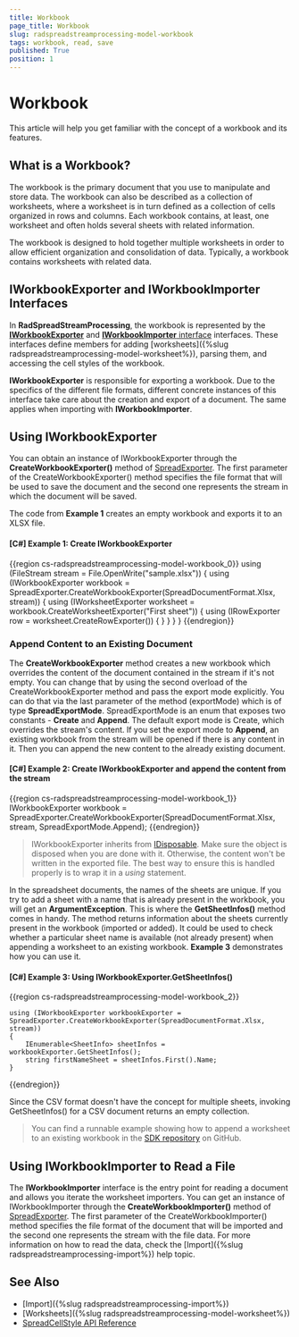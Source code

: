 ```yaml
---
title: Workbook
page_title: Workbook
slug: radspreadstreamprocessing-model-workbook
tags: workbook, read, save
published: True
position: 1
---
```


# Workbook

This article will help you get familiar with the concept of a workbook and its features.

## What is a Workbook?

The workbook is the primary document that you use to manipulate and store data. The workbook can also be described as a collection of worksheets, where a worksheet is in turn defined as a collection of cells organized in rows and columns. Each workbook contains, at least, one worksheet and often holds several sheets with related information.

The workbook is designed to hold together multiple worksheets in order to allow efficient organization and consolidation of data. Typically, a workbook contains worksheets with related data. 


## IWorkbookExporter and IWorkbookImporter Interfaces

In **RadSpreadStreamProcessing**, the workbook is represented by the [**IWorkbookExporter**](https://docs.telerik.com/devtools/document-processing/api/Telerik.Documents.SpreadsheetStreaming.IWorkbookExporter.html) and [**IWorkbookImporter** interface](https://docs.telerik.com/devtools/document-processing/api/Telerik.Documents.SpreadsheetStreaming.IWorkbookImporter.html) interfaces. These interfaces define members for adding [worksheets]({%slug radspreadstreamprocessing-model-worksheet%}), parsing them, and accessing the cell styles of the workbook. 

**IWorkbookExporter** is responsible for exporting a workbook. Due to the specifics of the different file formats, different concrete instances of this interface take care about the creation and export of a document. The same applies when importing with **IWorkbookImporter**.

## Using IWorkbookExporter

You can obtain an instance of IWorkbookExporter through the **CreateWorkbookExporter()** method of [SpreadExporter](https://docs.telerik.com/devtools/document-processing/api/Telerik.Documents.SpreadsheetStreaming.SpreadExporter.html). The first parameter of the CreateWorkbookExporter() method specifies the file format that will be used to save the document and the second one represents the stream in which the document will be saved. 

The code from **Example 1** creates an empty workbook and exports it to an XLSX file.

#### **[C#] Example 1: Create IWorkbookExporter**

{{region cs-radspreadstreamprocessing-model-workbook_0}}
	using (FileStream stream = File.OpenWrite("sample.xlsx"))
	{
	    using (IWorkbookExporter workbook = SpreadExporter.CreateWorkbookExporter(SpreadDocumentFormat.Xlsx, stream))
	    {
	        using (IWorksheetExporter worksheet = workbook.CreateWorksheetExporter("First sheet"))
	        {
	            using (IRowExporter row = worksheet.CreateRowExporter())
	            {
	            }
	        }
	    }
	}
{{endregion}}

### Append Content to an Existing Document 

The __CreateWorkbookExporter__ method creates a new workbook which overrides the content of the document contained in the stream if it's not empty. You can change that by using the second overload of the CreateWorkbookExporter method and pass the export mode explicitly. You can do that via the last parameter of the method (exportMode) which is of type __SpreadExportMode__. SpreadExportMode is an enum that exposes two constants - __Create__ and __Append__. The default export mode is Create, which overrides the stream's content. If you set the export mode to __Append__, an existing workbook from the stream will be opened if there is any content in it. Then you can append the new content to the already existing document.

#### **[C#] Example 2: Create IWorkbookExporter and append the content from the stream**

{{region cs-radspreadstreamprocessing-model-workbook_1}}
	IWorkbookExporter workbook = SpreadExporter.CreateWorkbookExporter(SpreadDocumentFormat.Xlsx, stream, SpreadExportMode.Append);
{{endregion}}

>IWorkbookExporter inherits from [IDisposable](https://msdn.microsoft.com/en-us/library/system.idisposable(v=vs.110).aspx). Make sure the object is disposed when you are done with it. Otherwise, the content won't be written in the exported file. The best way to ensure this is handled properly is to wrap it in a *using* statement.

In the spreadsheet documents, the names of the sheets are unique. If you try to add a sheet with a name that is already present in the workbook, you will get an **ArgumentException**. This is where the **GetSheetInfos()** method comes in handy. The method returns information about the sheets currently present in the workbook (imported or added). It could be used to check whether a particular sheet name is available (not already present) when appending a worksheet to an existing workbook. **Example 3** demonstrates how you can use it.

#### **[C#] Example 3: Using IWorkbookExporter.GetSheetInfos()**

{{region cs-radspreadstreamprocessing-model-workbook_2}}

	using (IWorkbookExporter workbookExporter = SpreadExporter.CreateWorkbookExporter(SpreadDocumentFormat.Xlsx, stream))
	{
	    IEnumerable<SheetInfo> sheetInfos = workbookExporter.GetSheetInfos();
	    string firstNameSheet = sheetInfos.First().Name;
	}
{{endregion}}

Since the CSV format doesn't have the concept for multiple sheets, invoking GetSheetInfos() for a CSV document returns an empty collection.

>You can find a runnable example showing how to append a worksheet to an existing workbook in the [SDK repository](https://github.com/telerik/document-processing-sdk/tree/master/SpreadStreamProcessing/AppendWorksheetToExistingWorkbook) on GitHub.

## Using IWorkbookImporter to Read a File

The **IWorkbookImporter** interface is the entry point for reading a document and allows you iterate the worksheet importers. You can get an instance of IWorkbookImporter through the **CreateWorkbookImporter()** method of [SpreadExporter](https://docs.telerik.com/devtools/document-processing/api/Telerik.Documents.SpreadsheetStreaming.SpreadExporter.html). The first parameter of the CreateWorkbookImporter() method specifies the file format of the document that will be imported and the second one represents the stream with the file data. For more information on how to read the data, check the [Import]({%slug radspreadstreamprocessing-import%}) help topic.


## See Also

* [Import]({%slug radspreadstreamprocessing-import%})
* [Worksheets]({%slug radspreadstreamprocessing-model-worksheet%})
* [SpreadCellStyle API Reference](https://docs.telerik.com/devtools/document-processing/api/Telerik.Documents.SpreadsheetStreaming.SpreadCellStyle.html)
